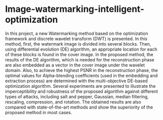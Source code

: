 # Image-watermarking-intelligent-optimization
In this project, a new Watermarking method based on the optimization framework and discrete wavelet transform (DWT) is presented. In this method, first, the watermark image is divided into several blocks. Then, using differential evolution (DE) algorithm, an appropriate location for each of these blocks is found in the cover image. In the proposed method, the results of the DE algorithm, which is needed for the reconstruction phase are also embedded as a vector in the cover image under the wavelet domain. Also, to achieve the highest PSNR in the reconstruction phase, the optimal values for Alpha-blending coefficients (used in the embedding and extraction process) are determined with the multi-objective DE-based optimization algorithm. Several experiments are presented to illustrate the imperceptibility and robustness of the proposed algorithm against different types of attacks, including salt and pepper, Gaussian, median filtering, rescaling, compression, and rotation. The obtained results are also compared with state-of-the-art methods and show the superiority of the proposed method in most cases.
